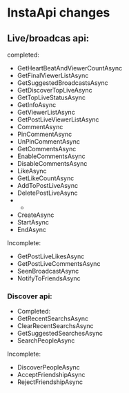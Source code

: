 # InstaApi changes
## Live/broadcas api:
completed:
- GetHeartBeatAndViewerCountAsync
- GetFinalViewerListAsync
- GetSuggestedBroadcastsAsync
- GetDiscoverTopLiveAsync
- GetTopLiveStatusAsync
- GetInfoAsync
- GetViewerListAsync
- GetPostLiveViewerListAsync
- CommentAsync
- PinCommentAsync
- UnPinCommentAsync
- GetCommentsAsync
- EnableCommentsAsync
- DisableCommentsAsync
- LikeAsync
- GetLikeCountAsync
- AddToPostLiveAsync
- DeletePostLiveAsync
- - 
- CreateAsync
- StartAsync
- EndAsync

Incomplete:
- GetPostLiveLikesAsync
- GetPostLiveCommentsAsync
- SeenBroadcastAsync
- NotifyToFriendsAsync




### Discover api:
- Completed:
- GetRecentSearchsAsync
- ClearRecentSearchsAsync
- GetSuggestedSearchesAsync
- SearchPeopleAsync

Incomplete:
- DiscoverPeopleAsync
- AcceptFriendshipAsync
- RejectFriendshipAsync
